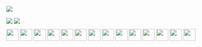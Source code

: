 ![](https://readme-typing-svg.demolab.com?font=Fira+Code&weight=600&size=24&pause=1000&color=0969da&width=435&lines=Hi%2C+I'm+Pun+Geoi+Sam+%F0%9F%91%8B+)

<img align="center" src="https://github-readme-stats.vercel.app/api?username=geoisam&show_icons=true&count_private=true&include_all_commits=true&line_height=27&hide_border=true&locale=cn"></img>
<img align="center" src="https://github-readme-stats.vercel.app/api/top-langs/?username=geoisam&hide_langs_below=1&theme=default&line_height=29&hide_border=true&layout=compact&langs_count=6&locale=cn"></img> 

<code><img width="32" src="https://api.iconify.design/logos/android-icon.svg"></code>
<code><img width="32" src="https://api.iconify.design/logos/microsoft-windows-icon.svg"></code>
<code><img width="32" src="https://api.iconify.design/logos/markdown.svg"></code>
<code><img width="32" src="https://api.iconify.design/logos/html-5.svg"></code>
<code><img width="32" src="https://api.iconify.design/logos/css-3.svg"></code>
<code><img width="32" src="https://api.iconify.design/logos/javascript.svg"></code>
<code><img width="32" src="https://api.iconify.design/logos/typescript-icon.svg"></code>
<code><img width="32" src="https://api.iconify.design/logos/python.svg"></code>
<code><img width="32" src="https://api.iconify.design/logos/nodejs-icon.svg"></code>
<code><img width="32" src="https://api.iconify.design/logos/vue.svg"></code>
<code><img width="32" src="https://api.iconify.design/logos/lua.svg"></code>
<code><img width="32" src="https://api.iconify.design/logos/git-icon.svg"></code>
<code><img width="32" src="https://api.iconify.design/logos/terminal.svg"></code>
<code><img width="32" src="https://api.iconify.design/logos/visual-studio-code.svg"></code>
